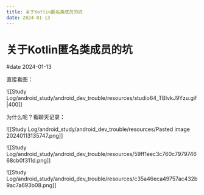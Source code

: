 ```yaml
---
title: 关于Kotlin匿名类成员的坑
date: 2024-01-13
---
```


# 关于Kotlin匿名类成员的坑

#date 2024-01-13

直接看图：

![[Study Log/android_study/android_dev_trouble/resources/studio64_TBIvkJ9Yzu.gif|400]]

为什么呢？看聊天记录：

![[Study Log/android_study/android_dev_trouble/resources/Pasted image 20240113135747.png]]

![[Study Log/android_study/android_dev_trouble/resources/59ff1eec3c760c797974668cb0f311d.png]] 

![[Study Log/android_study/android_dev_trouble/resources/c35a46eca49757ac432b9ac7a693b08.png]]